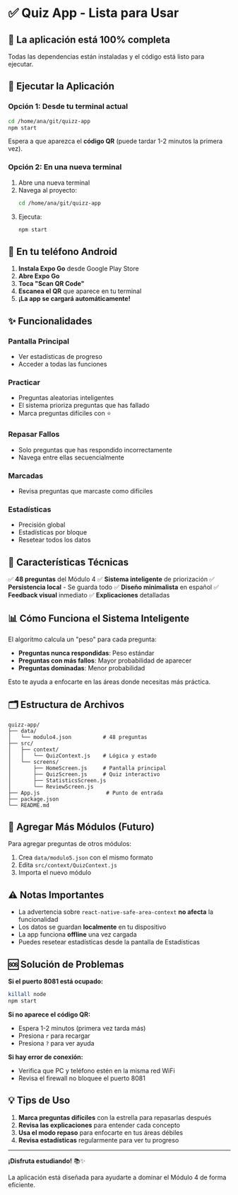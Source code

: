 # ✅ Quiz App - Lista para Usar

## 🎉 La aplicación está 100% completa

Todas las dependencias están instaladas y el código está listo para ejecutar.

## 🚀 Ejecutar la Aplicación

### Opción 1: Desde tu terminal actual

```bash
cd /home/ana/git/quizz-app
npm start
```

Espera a que aparezca el **código QR** (puede tardar 1-2 minutos la primera vez).

### Opción 2: En una nueva terminal

1. Abre una nueva terminal
2. Navega al proyecto:
   ```bash
   cd /home/ana/git/quizz-app
   ```
3. Ejecuta:
   ```bash
   npm start
   ```

## 📱 En tu teléfono Android

1. **Instala Expo Go** desde Google Play Store
2. **Abre Expo Go**
3. **Toca "Scan QR Code"**
4. **Escanea el QR** que aparece en tu terminal
5. **¡La app se cargará automáticamente!**

## ✨ Funcionalidades

### Pantalla Principal
- Ver estadísticas de progreso
- Acceder a todas las funciones

### Practicar
- Preguntas aleatorias inteligentes
- El sistema prioriza preguntas que has fallado
- Marca preguntas difíciles con ⭐

### Repasar Fallos
- Solo preguntas que has respondido incorrectamente
- Navega entre ellas secuencialmente

### Marcadas
- Revisa preguntas que marcaste como difíciles

### Estadísticas
- Precisión global
- Estadísticas por bloque
- Resetear todos los datos

## 🔧 Características Técnicas

✅ **48 preguntas** del Módulo 4
✅ **Sistema inteligente** de priorización
✅ **Persistencia local** - Se guarda todo
✅ **Diseño minimalista** en español
✅ **Feedback visual** inmediato
✅ **Explicaciones** detalladas

## 📊 Cómo Funciona el Sistema Inteligente

El algoritmo calcula un "peso" para cada pregunta:

- **Preguntas nunca respondidas**: Peso estándar
- **Preguntas con más fallos**: Mayor probabilidad de aparecer
- **Preguntas dominadas**: Menor probabilidad

Esto te ayuda a enfocarte en las áreas donde necesitas más práctica.

## 🗂️ Estructura de Archivos

```
quizz-app/
├── data/
│   └── modulo4.json          # 48 preguntas
├── src/
│   ├── context/
│   │   └── QuizContext.js    # Lógica y estado
│   └── screens/
│       ├── HomeScreen.js     # Pantalla principal
│       ├── QuizScreen.js     # Quiz interactivo
│       ├── StatisticsScreen.js
│       └── ReviewScreen.js
├── App.js                     # Punto de entrada
├── package.json
└── README.md
```

## 📝 Agregar Más Módulos (Futuro)

Para agregar preguntas de otros módulos:

1. Crea `data/modulo5.json` con el mismo formato
2. Edita `src/context/QuizContext.js`
3. Importa el nuevo módulo

## ⚠️ Notas Importantes

- La advertencia sobre `react-native-safe-area-context` **no afecta** la funcionalidad
- Los datos se guardan **localmente** en tu dispositivo
- La app funciona **offline** una vez cargada
- Puedes resetear estadísticas desde la pantalla de Estadísticas

## 🆘 Solución de Problemas

**Si el puerto 8081 está ocupado:**
```bash
killall node
npm start
```

**Si no aparece el código QR:**
- Espera 1-2 minutos (primera vez tarda más)
- Presiona `r` para recargar
- Presiona `?` para ver ayuda

**Si hay error de conexión:**
- Verifica que PC y teléfono estén en la misma red WiFi
- Revisa el firewall no bloquee el puerto 8081

## 💡 Tips de Uso

1. **Marca preguntas difíciles** con la estrella para repasarlas después
2. **Revisa las explicaciones** para entender cada concepto
3. **Usa el modo repaso** para enfocarte en tus áreas débiles
4. **Revisa estadísticas** regularmente para ver tu progreso

---

**¡Disfruta estudiando!** 📚✨

La aplicación está diseñada para ayudarte a dominar el Módulo 4 de forma eficiente.
